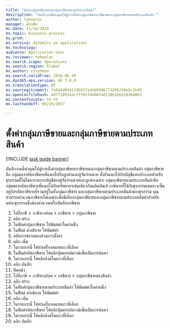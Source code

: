 ```yaml
--- 
title: "ตั้งค่ากลุ่มภาษีขายและกลุ่มภาษีขายตามประเภทสินค้า"
description: "บันทึกงานนี้นำคุณไปสู่การตั้งค่ากลุ่มภาษีขายภาษีขายและกลุ่มภาษีขายตามประเภทสินค้า "
author: twheeloc
manager: AnnBe
ms.date: 11/10/2015
ms.topic: business-process
ms.prod: 
ms.service: dynamics-ax-applications
ms.technology: 
audience: Application User
ms.reviewer: twheeloc
ms.search.scope: Operations
ms.search.region: Global
ms.author: vstehman
ms.search.validFrom: 2016-06-30
ms.dyn365.ops.version: AX 7.0.0
ms.translationtype: HT
ms.sourcegitcommit: 7e0a5d044133b917a3eb9386773205218e5c1b40
ms.openlocfilehash: 4d7f1093edcfff65fd466fa8138b1bb5203648b3
ms.contentlocale: th-th
ms.lasthandoff: 09/29/2017

---
```

# <a name="set-up-sales-tax-groups-and-item-sales-tax-groups"></a>ตั้งค่ากลุ่มภาษีขายและกลุ่มภาษีขายตามประเภทสินค้า

[!INCLUDE [task guide banner](../../includes/task-guide-banner.md)]

บันทึกงานนี้นำคุณไปสู่การตั้งค่ากลุ่มภาษีขายภาษีขายและกลุ่มภาษีขายตามประเภทสินค้า  กลุ่มภาษีขายคือ กลุ่มของรหัสภาษีขายที่แนบไปกับลูกค้าและผู้จัดจำหน่าย  ทั้งยังแนบไปกับบัญชีแยกประเภทสำหรับธุรกรรมที่ไม่ได้ลงรายการบัญชีของผู้จัดจำหน่ายและลูกค้าเฉพาะ   กลุ่มภาษีขายตามประเภทสินค้าคือ กลุ่มของรหัสภาษีขายที่แนบไปกับทรัพยากรเช่นเดียวกับผลิตภัณฑ์   ภาษีขายที่ใช้กับธุรกรรมเฉพาะจะขึ้นอยู่กับรหัสภาษีขายที่รวมอยู่ในทั้งกลุ่มภาษีขาย และกลุ่มภาษีขายตามประเภทสินค้าของธุรกรรม   คุณสามารถคำนวณภาษีขายได้เฉพาะเมื่อมีเลือกกลุ่มภาษีขายและกลุ่มภาษีขายตามประเภทสินค้าสำหรับแต่ละธุรกรรมซึ่งต้องคำนวณหรือบันทึกภาษีขาย  

1. ไปที่ภาษี > ภาษีทางอ้อม > ภาษีขาย > กลุ่มภาษีขาย
2. คลิก สร้าง
3. ในฟิลด์กลุ่มภาษีขาย ให้พิมพ์ค่าใดค่าหนึ่ง
4. ในฟิลด์ คำอธิบาย ให้พิมพ์ค่า
5. สลับการขยายของส่วนการตั้งค่า
6. คลิก เพิ่ม
7. ในรายการนี้ ให้ทำเครื่องหมายแถวที่เลือก
8. ในฟิลด์รหัสภาษีขาย ให้คลิกปุ่มดรอปดาวน์เพื่อเปิดการค้นหา
9. ในรายการนี้ ให้คลิกลิงค์ในแถวที่เลือก
10. คลิก บันทึก
11. ปิดหน้า
12. ไปที่ภาษี > ภาษีทางอ้อม > ภาษีขาย > กลุ่มภาษีขายของสินค้า
13. คลิก สร้าง
14. ในฟิลด์กลุ่มภาษีขายตามประเภทสินค้า ให้พิมพ์ค่าใดค่าหนึ่ง
15. ในฟิลด์ คำอธิบาย ให้พิมพ์ค่า
16. คลิก เพิ่ม
17. ในรายการนี้ ให้ทำเครื่องหมายแถวที่เลือก
18. ในฟิลด์รหัสภาษีขาย ให้คลิกปุ่มดรอปดาวน์เพื่อเปิดการค้นหา
19. ในรายการนี้ ให้คลิกลิงค์ในแถวที่เลือก
20. คลิก บันทึก


